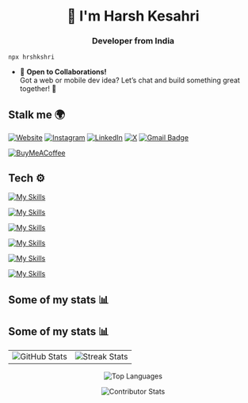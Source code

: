 <h1 align="center">👋 I'm Harsh Kesahri</h1>

<h3 align="center">Developer from India</h3>

```
npx hrshkshri
```

<!-- [![](https://visitcount.itsvg.in/api?id=hrshkshri&icon=0&color=1)](https://visitcount.itsvg.in) -->

- 🤝 **Open to Collaborations!**<br>Got a web or mobile dev idea? Let’s chat and build something great together! 💬

## Stalk me 🌍

[![Website](https://img.shields.io/badge/About-me?-2648ff?style=flat-square&logo=internet-explorer)](https://harsh-keshari.vercel.app/about)
[![Instagram](https://img.shields.io/badge/Instagram-%23E4405F.svg?logo=Instagram&logoColor=white)](https://instagram.com/hrshkshri)
[![LinkedIn](https://img.shields.io/badge/LinkedIn-%230077B5.svg?logo=linkedin&logoColor=white)](https://linkedin.com/in/hrshkshri)
[![X](https://img.shields.io/badge/X-black.svg?logo=X&logoColor=white)](https://x.com/hrshkshri)
[![Gmail Badge](https://img.shields.io/badge/-harshkeshari100@gmail.com-c14438?style=flat-square&logo=Gmail&logoColor=white&link=mailto:harshkeshari100@gmail.com)](mailto:harshkeshari100@gmail.com)

[![BuyMeACoffee](https://img.shields.io/badge/Buy%20Me%20a%20Coffee-ffdd00?style=for-the-badge&logo=buy-me-a-coffee&logoColor=black)](https://buymeacoffee.com/hrshkshri)

## Tech ⚙️

[![My Skills](https://skillicons.dev/icons?i=c,cpp,py,js,ts,go)](https://skillicons.dev)<br>

[![My Skills](https://skillicons.dev/icons?i=html,css,react,redux,angular,bootstrap,tailwind)](https://skillicons.dev)<br>

[![My Skills](https://skillicons.dev/icons?i=nodejs,express,graphql)](https://skillicons.dev)<br>

[![My Skills](https://skillicons.dev/icons?i=next)](https://skillicons.dev)<br>

[![My Skills](https://skillicons.dev/icons?i=mongodb,postgres,redis)](https://skillicons.dev)<br>

[![My Skills](https://skillicons.dev/icons?i=firebase,git,github,aws,docker,githubactions,linux,postman,vscode)](https://skillicons.dev)

## Some of my stats 📊

## Some of my stats 📊

<p align="center">
  <table>
    <tr>
      <td>
        <img src="https://github-readme-stats.vercel.app/api?username=hrshkshri&theme=github_dark&hide_border=false&include_all_commits=true&count_private=true" alt="GitHub Stats" />
      </td>
      <td>
        <img src="https://github-readme-streak-stats.herokuapp.com/?user=hrshkshri&theme=github_dark&hide_border=false" alt="Streak Stats" />
      </td>
    </tr>
  </table>
</p>

<p align="center">
  <img src="https://github-readme-stats.vercel.app/api/top-langs/?username=hrshkshri&theme=github_dark&hide_border=false&include_all_commits=true&count_private=true&layout=compact" alt="Top Languages" />
</p>

<p align="center">
  <img src="https://github-contributor-stats.vercel.app/api?username=hrshkshri&limit=5&theme=github_dark&combine_all_yearly_contributions=true" alt="Contributor Stats" />
</p>
